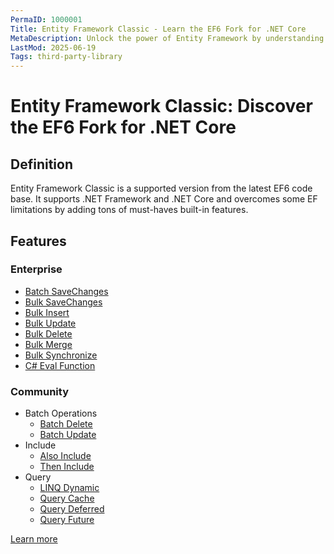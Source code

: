 ```yaml
---
PermaID: 1000001
Title: Entity Framework Classic - Learn the EF6 Fork for .NET Core
MetaDescription: Unlock the power of Entity Framework by understanding how you can use this EF6 fork to leverage your project. Learn how this fork can help you for using EF6 in .NET Core.
LastMod: 2025-06-19
Tags: third-party-library
---
```


# Entity Framework Classic: Discover the EF6 Fork for .NET Core

## Definition

Entity Framework Classic is a supported version from the latest EF6 code base. It supports .NET Framework and .NET Core and overcomes some EF limitations by adding tons of must-haves built-in features.

## Features

### Enterprise
- [Batch SaveChanges](https://entityframework-classic.net/batch-save-changes)
- [Bulk SaveChanges](https://entityframework-classic.net/bulk-save-changes)
- [Bulk Insert](https://entityframework-classic.net/bulk-insert)
- [Bulk Update](https://entityframework-classic.net/bulk-update)
- [Bulk Delete](https://entityframework-classic.net/bulk-delete)
- [Bulk Merge](https://entityframework-classic.net/bulk-merge)
- [Bulk Synchronize](https://entityframework-classic.net/bulk-synchronize)
- [C# Eval Function](https://entityframework-classic.net/csharp-eval-function)

### Community
- Batch Operations
  - [Batch Delete](https://entityframework-classic.net/delete-from-query)
  - [Batch Update](https://entityframework-classic.net/update-from-query)
- Include
  - [Also Include](https://entityframework-classic.net/also-include)
  - [Then Include](https://entityframework-classic.net/then-include)
- Query
  - [LINQ Dynamic](https://entityframework-classic.net/linq-dynamic)
  - [Query Cache](https://entityframework-classic.net/query-cache)
  - [Query Deferred](https://entityframework-classic.net/query-deferred)
  - [Query Future](https://entityframework-classic.net/query-future)
  

[Learn more](https://entityframework-classic.net/)